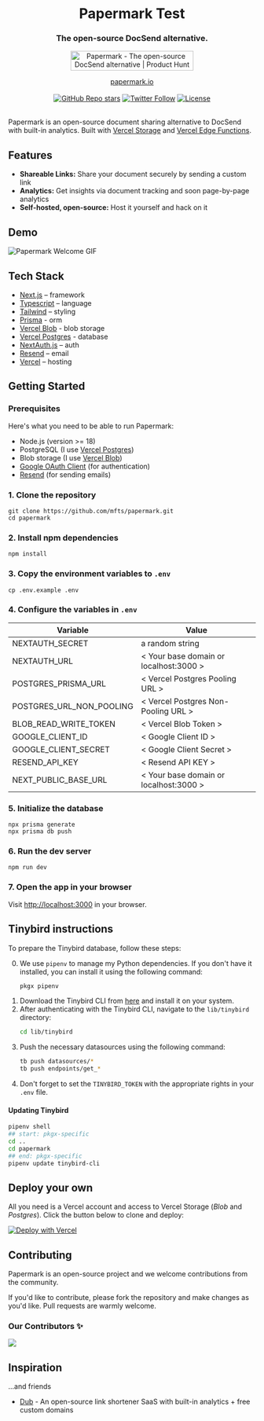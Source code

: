 <div align="center">
  <h1 align="center">Papermark Test</h1>
  <h3>The open-source DocSend alternative.</h3>

  <a target="_blank" href="https://www.producthunt.com/posts/papermark-3?utm_source=badge-top-post-badge&amp;utm_medium=badge&amp;utm_souce=badge-papermark"><img src="https://api.producthunt.com/widgets/embed-image/v1/top-post-badge.svg?post_id=411605&amp;theme=light&amp;period=daily" alt="Papermark - The open-source DocSend alternative | Product Hunt" style="width:250px;height:40px"></a>
</div>

<div align="center">
  <a href="https://www.papermark.io">papermark.io</a>
</div>

<br/>

<div align="center">
  <a href="https://github.com/mfts/papermark/stargazers"><img alt="GitHub Repo stars" src="https://img.shields.io/github/stars/mfts/papermark"></a>
  <a href="https://twitter.com/mfts0"><img alt="Twitter Follow" src="https://img.shields.io/twitter/follow/mfts0"></a>
  <a href="https://github.com/mfts/papermark/blob/main/LICENSE"><img alt="License" src="https://img.shields.io/badge/license-AGPLv3-purple"></a>
</div>

<br/>

Papermark is an open-source document sharing alternative to DocSend with built-in analytics. Built with [Vercel Storage](http://vercel.com/storage) and [Vercel Edge Functions](http://vercel.com/edge).

## Features

- **Shareable Links:** Share your document securely by sending a custom link
- **Analytics:** Get insights via document tracking and soon page-by-page analytics
- **Self-hosted, open-source:** Host it yourself and hack on it


## Demo 
![Papermark Welcome GIF](.github/images/papermark-welcome.gif)


## Tech Stack

- [Next.js](https://nextjs.org/) – framework
- [Typescript](https://www.typescriptlang.org/) – language
- [Tailwind](https://tailwindcss.com/) – styling
- [Prisma](https://prisma.io) - orm
- [Vercel Blob](https://vercel.com/storage/blob) - blob storage
- [Vercel Postgres](https://vercel.com/storage/postgres) - database
- [NextAuth.js](https://next-auth.js.org/) – auth
- [Resend](https://resend.com) – email
- [Vercel](https://vercel.com/) – hosting


## Getting Started

### Prerequisites

Here's what you need to be able to run Papermark:

- Node.js (version >= 18)
- PostgreSQL (I use [Vercel Postgres](https://vercel.com/storage/postgres))
- Blob storage (I use [Vercel Blob](https://vercel.com/storage/blob))
- [Google OAuth Client](https://console.cloud.google.com/apis/credentials) (for authentication)
- [Resend](https://resend.com) (for sending emails)

### 1. Clone the repository

```shell
git clone https://github.com/mfts/papermark.git
cd papermark
```

### 2. Install npm dependencies

```shell
npm install
```

### 3. Copy the environment variables to `.env`

```shell
cp .env.example .env
```

### 4. Configure the variables in `.env`

| Variable | Value |
|---|---|
| NEXTAUTH_SECRET | a random string |
| NEXTAUTH_URL | < Your base domain or localhost:3000 > |
| POSTGRES_PRISMA_URL  | < Vercel Postgres Pooling URL > |
| POSTGRES_URL_NON_POOLING | < Vercel Postgres Non-Pooling URL > |
| BLOB_READ_WRITE_TOKEN | < Vercel Blob Token > |
| GOOGLE_CLIENT_ID | < Google Client ID > |
| GOOGLE_CLIENT_SECRET | < Google Client Secret > |
| RESEND_API_KEY | < Resend API KEY > |
| NEXT_PUBLIC_BASE_URL | < Your base domain or localhost:3000 > |


### 5. Initialize the database

```shell
npx prisma generate
npx prisma db push
```

### 6. Run the dev server

```shell
npm run dev
```

### 7. Open the app in your browser

Visit [http://localhost:3000](http://localhost:3000) in your browser.

## Tinybird instructions

To prepare the Tinybird database, follow these steps:

0. We use `pipenv` to manage my Python dependencies. If you don't have it installed, you can install it using the following command:
    ```sh
    pkgx pipenv
    ```
1. Download the Tinybird CLI from [here](https://www.tinybird.co/docs/cli.html) and install it on your system.
2. After authenticating with the Tinybird CLI, navigate to the `lib/tinybird` directory:
    ```sh
    cd lib/tinybird
    ```
3. Push the necessary datasources using the following command:
    ```sh
    tb push datasources/*
    tb push endpoints/get_*
    ```
4. Don't forget to set the `TINYBIRD_TOKEN` with the appropriate rights in your `.env` file.


#### Updating Tinybird

```sh
pipenv shell
## start: pkgx-specific
cd ..
cd papermark
## end: pkgx-specific
pipenv update tinybird-cli
```

## Deploy your own

All you need is a Vercel account and access to Vercel Storage (_Blob_ and _Postgres_). Click the
button below to clone and deploy:

[![Deploy with Vercel](https://vercel.com/button)](https://vercel.com/new/clone?repository-url=https://github.com/mfts/papermark&env=NEXTAUTH_SECRET,NEXTAUTH_URL,POSTGRES_PRISMA_URL,POSTGRES_PRISMA_URL_NON_POOLING,BLOB_READ_WRITE_TOKEN,GOOGLE_CLIENT_ID,GOOGLE_CLIENT_SECRET,NEXT_PUBLIC_BASE_URL&envDescription=Here%27s%20an%20example%20.env%20for%20all%20variables%20required&envLink=https://github.com/mfts/papermark/blob/main/.env.example&project-name=my-awesome-papermark&repository-name=my-awesome-papermark&demo-title=Papermark&demo-description=Papermark%20is%20an%20open-source%20document%20sharing%20alternative%20to%20DocSend%20with%20built-in%20analytics.&demo-url=https://www.papermark.io&demo-image=https://www.papermark.io/_static/papermark.png)

## Contributing

Papermark is an open-source project and we welcome contributions from the community.

If you'd like to contribute, please fork the repository and make changes as you'd like. Pull requests are warmly welcome.

### Our Contributors ✨

<a href="https://github.com/mfts/papermark/graphs/contributors">
  <img src="https://contrib.rocks/image?repo=mfts/papermark" />
</a>


## Inspiration

...and friends

- [Dub](https://github.com/steven-tey/dub) - An open-source link shortener SaaS with built-in analytics + free custom domains
